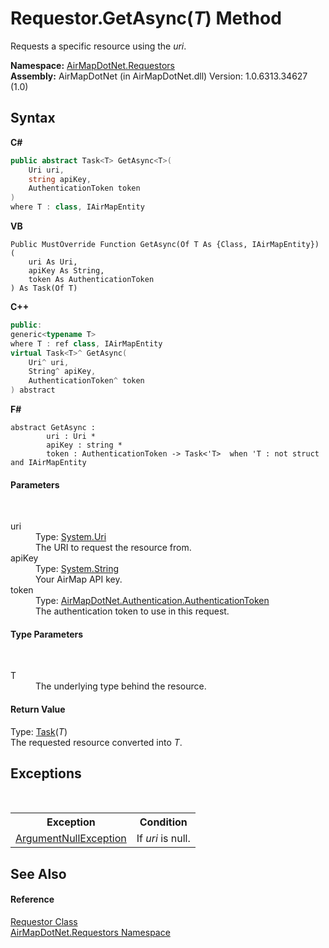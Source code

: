 # Requestor.GetAsync(*T*) Method 
 

Requests a specific resource using the *uri*.

**Namespace:**&nbsp;<a href="N_AirMapDotNet_Requestors">AirMapDotNet.Requestors</a><br />**Assembly:**&nbsp;AirMapDotNet (in AirMapDotNet.dll) Version: 1.0.6313.34627 (1.0)

## Syntax

**C#**<br />
``` C#
public abstract Task<T> GetAsync<T>(
	Uri uri,
	string apiKey,
	AuthenticationToken token
)
where T : class, IAirMapEntity

```

**VB**<br />
``` VB
Public MustOverride Function GetAsync(Of T As {Class, IAirMapEntity}) ( 
	uri As Uri,
	apiKey As String,
	token As AuthenticationToken
) As Task(Of T)
```

**C++**<br />
``` C++
public:
generic<typename T>
where T : ref class, IAirMapEntity
virtual Task<T>^ GetAsync(
	Uri^ uri, 
	String^ apiKey, 
	AuthenticationToken^ token
) abstract
```

**F#**<br />
``` F#
abstract GetAsync : 
        uri : Uri * 
        apiKey : string * 
        token : AuthenticationToken -> Task<'T>  when 'T : not struct and IAirMapEntity

```


#### Parameters
&nbsp;<dl><dt>uri</dt><dd>Type: <a href="http://msdn2.microsoft.com/en-us/library/txt7706a" target="_blank">System.Uri</a><br />The URI to request the resource from.</dd><dt>apiKey</dt><dd>Type: <a href="http://msdn2.microsoft.com/en-us/library/s1wwdcbf" target="_blank">System.String</a><br />Your AirMap API key.</dd><dt>token</dt><dd>Type: <a href="T_AirMapDotNet_Authentication_AuthenticationToken">AirMapDotNet.Authentication.AuthenticationToken</a><br />The authentication token to use in this request.</dd></dl>

#### Type Parameters
&nbsp;<dl><dt>T</dt><dd>The underlying type behind the resource.</dd></dl>

#### Return Value
Type: <a href="http://msdn2.microsoft.com/en-us/library/dd321424" target="_blank">Task</a>(*T*)<br />The requested resource converted into *T*.

## Exceptions
&nbsp;<table><tr><th>Exception</th><th>Condition</th></tr><tr><td><a href="http://msdn2.microsoft.com/en-us/library/27426hcy" target="_blank">ArgumentNullException</a></td><td>If *uri* is null.</td></tr></table>

## See Also


#### Reference
<a href="T_AirMapDotNet_Requestors_Requestor">Requestor Class</a><br /><a href="N_AirMapDotNet_Requestors">AirMapDotNet.Requestors Namespace</a><br />